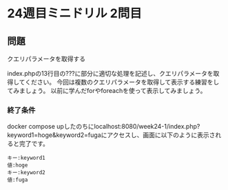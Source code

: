# 24週目ミニドリル 2問目

## 問題

クエリパラメータを取得する

index.phpの13行目の???に部分に適切な処理を記述し、クエリパラメータを取得してください。
今回は複数のクエリパラメータを取得して表示する練習をしてみましょう。
以前に学んだforやforeachを使って表示してみましょう。

### 終了条件
docker compose upしたのちにlocalhost:8080/week24-1/index.php?keyword1=hoge&keyword2=fugaにアクセスし、画面に以下のように表示されると完了です。

```
キー:keyword1
値:hoge
キー:keyword2
値:fuga
```
